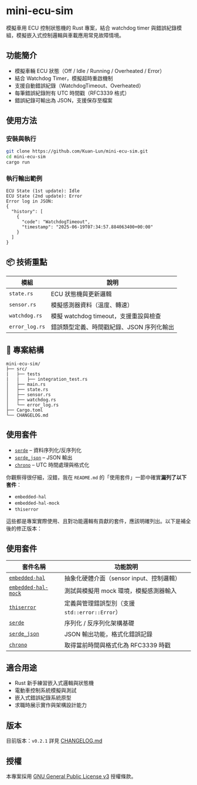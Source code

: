 # mini-ecu-sim

模擬車用 ECU 控制狀態機的 Rust 專案，結合 watchdog timer 與錯誤紀錄模組，模擬嵌入式控制邏輯與車載應用常見故障情境。

## 功能簡介

- 模擬車輛 ECU 狀態（Off / Idle / Running / Overheated / Error）
- 結合 Watchdog Timer，模擬超時重啟機制
- 支援自動錯誤紀錄（WatchdogTimeout、Overheated）
- 每筆錯誤紀錄附有 UTC 時間戳（RFC3339 格式）
- 錯誤紀錄可輸出為 JSON，支援保存至檔案

## 使用方法

### 安裝與執行

```bash
git clone https://github.com/Kuan-Lun/mini-ecu-sim.git
cd mini-ecu-sim
cargo run
```

### 執行輸出範例

```text
ECU State (1st update): Idle
ECU State (2nd update): Error
Error log in JSON:
{
  "history": [
    {
      "code": "WatchdogTimeout",
      "timestamp": "2025-06-19T07:34:57.884063400+00:00"
    }
  ]
}
```

## 📦 技術重點

| 模組             | 說明                          |
| -------------- | --------------------------- |
| `state.rs`     | ECU 狀態機與更新邏輯                |
| `sensor.rs`    | 模擬感測器資料（溫度、轉速）              |
| `watchdog.rs`  | 模擬 watchdog timeout，支援重設與檢查 |
| `error_log.rs` | 錯誤類型定義、時間戳紀錄、JSON 序列化輸出     |

## 📁 專案結構

```
mini-ecu-sim/
├── src/
|   ├── tests
|   |   ├── integration_test.rs
│   ├── main.rs
│   ├── state.rs
│   ├── sensor.rs
│   ├── watchdog.rs
│   └── error_log.rs
├── Cargo.toml
└── CHANGELOG.md
```

## 使用套件

- [`serde`](https://github.com/serde-rs/serde) – 資料序列化/反序列化
- [`serde_json`](https://github.com/serde-rs/json) – JSON 輸出
- [`chrono`](https://github.com/chronotope/chrono) – UTC 時間處理與格式化

你觀察得很仔細，沒錯，我在 `README.md` 的「使用套件」一節中確實**漏列了以下套件**：

- `embedded-hal`
- `embedded-hal-mock`
- `thiserror`

這些都是專案實際使用、且對功能邏輯有貢獻的套件，應該明確列出。以下是補全後的修正版本：

## 使用套件

| 套件名稱                                                                 | 功能說明                              |
| -------------------------------------------------------------------- | --------------------------------- |
| [`embedded-hal`](https://github.com/rust-embedded/embedded-hal)      | 抽象化硬體介面（sensor input、控制邏輯）        |
| [`embedded-hal-mock`](https://github.com/rust-embedded/embedded-hal) | 測試與模擬用 mock 環境，模擬感測器輸入            |
| [`thiserror`](https://github.com/dtolnay/thiserror)                  | 定義與管理錯誤型別（支援 `std::error::Error`） |
| [`serde`](https://github.com/serde-rs/serde)                         | 序列化 / 反序列化架構基礎                    |
| [`serde_json`](https://github.com/serde-rs/json)                     | JSON 輸出功能，格式化錯誤記錄                 |
| [`chrono`](https://github.com/chronotope/chrono)                     | 取得當前時間與格式化為 RFC3339 時戳            |

## 適合用途

- Rust 新手練習嵌入式邏輯與狀態機
- 電動車控制系統模擬與測試
- 嵌入式錯誤紀錄系統原型
- 求職時展示實作與架構設計能力

## 版本

目前版本：`v0.2.1`
詳見 [CHANGELOG.md](./CHANGELOG.md)

## 授權

本專案採用 [GNU General Public License v3](./LICENSE) 授權條款。
